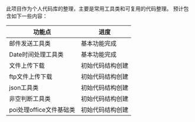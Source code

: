 此项目作为个人代码库的整理，主要是常用工具类和可复用的代码整理。
预计包含如下一些内容：

| 功能点 | 进度 |
| ------ | ------ |
| 邮件发送工具类 | 基本功能完成 |
| Date时间处理工具类 | 基本功能完成 |
| 文件上传下载 | 初始代码结构创建 |
| ftp文件上传下载 | 初始代码结构创建 |
| json工具类 | 初始代码结构创建 |
| 非空判断工具类 | 初始代码结构创建 |
| poi处理office文件基础类 | 初始代码结构创建 |                                            
